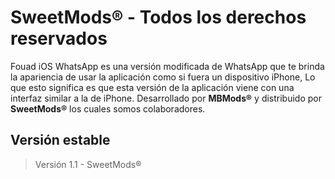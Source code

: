 # SweetMods® - Todos los derechos reservados
Fouad iOS WhatsApp es una versión modificada de WhatsApp que te brinda la apariencia de usar la aplicación como si fuera un dispositivo iPhone, Lo que esto significa es que esta versión de la aplicación viene con una interfaz similar a la de iPhone. Desarrollado por **MBMods®** y distribuido por **SweetMods®** los cuales somos colaboradores.

## Versión estable
> Versión 1.1 - SweetMods®
